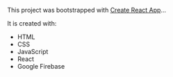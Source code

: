 This project was bootstrapped with [Create React App](https://github.com/facebook/create-react-app)...

It is created with:
- HTML
- CSS
- JavaScript
- React
- Google Firebase
